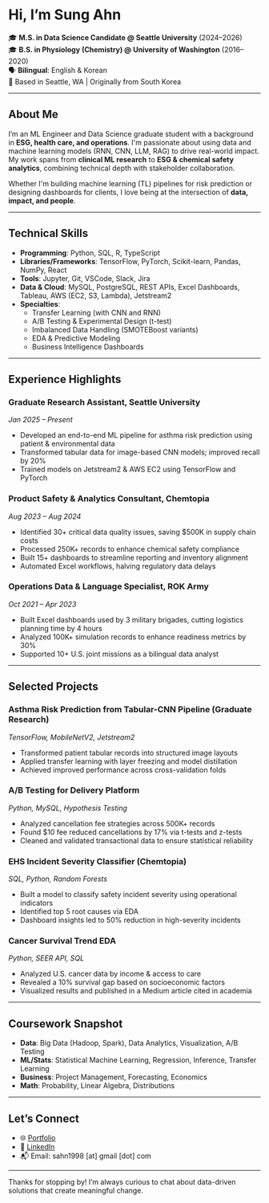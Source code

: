 # Hi, I’m Sung Ahn

🎓 **M.S. in Data Science Candidate @ Seattle University** (2024–2026)  
🎓 **B.S. in Physiology (Chemistry) @ University of Washington** (2016–2020)  
🗣️ **Bilingual**: English & Korean  
📍 Based in Seattle, WA | Originally from South Korea

---

## About Me

I’m an ML Engineer and Data Science graduate student with a background in **ESG, health care, and operations**. I'm passionate about using data and machine learning models (RNN, CNN, LLM, RAG) to drive real-world impact. 
My work spans from **clinical ML research** to **ESG & chemical safety analytics**, combining technical depth with stakeholder collaboration.

Whether I'm building machine learning (TL) pipelines for risk prediction or designing dashboards for clients, I love being at the intersection of **data, impact, and people**.

---

## Technical Skills

- **Programming**: Python, SQL, R, TypeScript  
- **Libraries/Frameworks**: TensorFlow, PyTorch, Scikit-learn, Pandas, NumPy, React  
- **Tools**: Jupyter, Git, VSCode, Slack, Jira  
- **Data & Cloud**: MySQL, PostgreSQL, REST APIs, Excel Dashboards, Tableau, AWS (EC2, S3, Lambda), Jetstream2  
- **Specialties**:  
  - Transfer Learning (with CNN and RNN)  
  - A/B Testing & Experimental Design (t-test) 
  - Imbalanced Data Handling (SMOTEBoost variants)  
  - EDA & Predictive Modeling   
  - Business Intelligence Dashboards

---

## Experience Highlights

### Graduate Research Assistant, Seattle University  
*Jan 2025 – Present*  
- Developed an end-to-end ML pipeline for asthma risk prediction using patient & environmental data  
- Transformed tabular data for image-based CNN models; improved recall by 20%  
- Trained models on Jetstream2 & AWS EC2 using TensorFlow and PyTorch

### Product Safety & Analytics Consultant, Chemtopia  
*Aug 2023 – Aug 2024*  
- Identified 30+ critical data quality issues, saving $500K in supply chain costs  
- Processed 250K+ records to enhance chemical safety compliance  
- Built 15+ dashboards to streamline reporting and inventory alignment  
- Automated Excel workflows, halving regulatory data delays

### Operations Data & Language Specialist, ROK Army  
*Oct 2021 – Apr 2023*  
- Built Excel dashboards used by 3 military brigades, cutting logistics planning time by 4 hours  
- Analyzed 100K+ simulation records to enhance readiness metrics by 30%  
- Supported 10+ U.S. joint missions as a bilingual data analyst

---

## Selected Projects

### Asthma Risk Prediction from Tabular-CNN Pipeline (Graduate Research) 
*TensorFlow, MobileNetV2, Jetstream2*  
- Transformed patient tabular records into structured image layouts  
- Applied transfer learning with layer freezing and model distillation  
- Achieved improved performance across cross-validation folds

### A/B Testing for Delivery Platform  
*Python, MySQL, Hypothesis Testing*  
- Analyzed cancellation fee strategies across 500K+ records  
- Found $10 fee reduced cancellations by 17% via t-tests and z-tests  
- Cleaned and validated transactional data to ensure statistical reliability

### EHS Incident Severity Classifier (Chemtopia)  
*SQL, Python, Random Forests*  
- Built a model to classify safety incident severity using operational indicators  
- Identified top 5 root causes via EDA  
- Dashboard insights led to 50% reduction in high-severity incidents

### Cancer Survival Trend EDA  
*Python, SEER API, SQL*  
- Analyzed U.S. cancer data by income & access to care  
- Revealed a 10% survival gap based on socioeconomic factors  
- Visualized results and published in a Medium article cited in academia

---

## Coursework Snapshot

- **Data**: Big Data (Hadoop, Spark), Data Analytics, Visualization, A/B Testing  
- **ML/Stats**: Statistical Machine Learning, Regression, Inference, Transfer Learning  
- **Business**: Project Management, Forecasting, Economics  
- **Math**: Probability, Linear Algebra, Distributions

---

## Let’s Connect

- 🌐 [Portfolio](https://sunghyun-ahn.com/)  
- 💼 [LinkedIn](https://www.linkedin.com/in/sungahn/)  
- 📬 Email: sahn1998 [at] gmail [dot] com  

---

Thanks for stopping by! I’m always curious to chat about data-driven solutions that create meaningful change.
